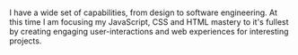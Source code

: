 ~~~
~~~

I have a wide set of capabilities, from design to software engineering. At this
time I am focusing my JavaScript, CSS and HTML mastery to it's fullest by
creating engaging user-interactions and web experiences for interesting
projects.

